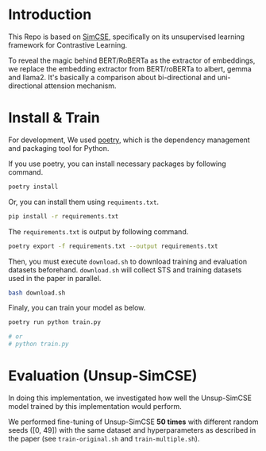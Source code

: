 # Introduction
This Repo is based on [SimCSE](https://github.com/princeton-nlp/SimCSE), specifically on its unsupervised learning framework for Contrastive Learning.

To reveal the magic behind BERT/RoBERTa as the extractor of embeddings, we replace the embedding extractor from BERT/roBERTa to albert, gemma and llama2. It's basically a comparison about bi-directional and uni-directional attension mechanism.


# Install & Train

For development, We used [poetry](https://python-poetry.org/), which is the dependency management and packaging tool for Python.

If you use poetry, you can install necessary packages by following command.

```bash
poetry install
```

Or, you can install them using `requiments.txt`.

```bash
pip install -r requirements.txt
```

The `requirements.txt` is output by following command.

```bash
poetry export -f requirements.txt --output requirements.txt
```

Then, you must execute `download.sh` to download training and evaluation datasets beforehand.
`download.sh` will collect STS and training datasets used in the paper in parallel.

```bash
bash download.sh
```

Finaly, you can train your model as below.

```bash
poetry run python train.py

# or
# python train.py
```


# Evaluation (Unsup-SimCSE)

In doing this implementation, we investigated how well the Unsup-SimCSE model trained by this implementation would perform.

We performed fine-tuning of Unsup-SimCSE **50 times** with different random seeds ([0, 49]) with the same dataset and hyperparameters as described in the paper (see `train-original.sh` and `train-multiple.sh`).